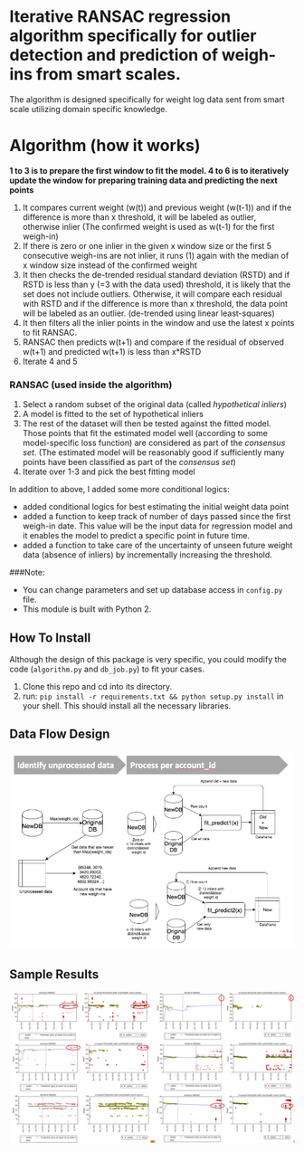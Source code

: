 Iterative RANSAC regression algorithm specifically for outlier detection and prediction of weigh-ins from smart scales.
=========
The algorithm is designed specifically for weight log data sent from smart scale utilizing domain specific knowledge. 

# Algorithm (how it works)
__1 to 3 is to prepare the first window to fit the model. 4 to 6 is to iteratively update the window for preparing training data and predicting the next points__


1. It compares current weight (w(t)) and previous weight (w(t-1)) and if the difference is more than x threshold, it will be labeled as outlier, otherwise inlier (The confirmed weight is used as w(t-1) for the first weigh-in)
2. If there is zero or one inlier in the given x window size or the first 5 consecutive weigh-ins are not inlier, it runs (1) again with the median of x window size instead of the confirmed weight
3. It then checks the de-trended residual standard deviation (RSTD) and if RSTD is less than y (=3 with the data used) threshold, it is likely that the set does not include outliers. Otherwise, it will compare each residual with RSTD and if the difference is more than x threshold, the data point will be labeled as an outlier. (de-trended using linear least-squares)
4. It then filters all the inlier points in the window and use the latest x points to fit RANSAC.
5. RANSAC then predicts w(t+1) and compare if the residual of observed w(t+1) and predicted w(t+1) is less than x*RSTD 
6. Iterate 4 and 5

### RANSAC (used inside the algorithm)
1. Select a random subset of the original data (called _hypothetical inliers_)
2. A model is fitted to the set of hypothetical inliers
3. The rest of the dataset will then be tested against the fitted model. Those points that fit the estimated model well (according to some model-specific loss function) are considered as part of the _consensus set_. (The estimated model will be reasonably good if sufficiently many points have been classified as part of the _consensus set_)
4. Iterate over 1-3 and pick the best fitting model

In addition to above, I added some more conditional logics:
- added conditional logics for best estimating the initial weight data point
- added a function to keep track of number of days passed since the first weigh-in date. This value will be the input data for regression model and it enables the model to predict a specific point in future time. 
- added a function to take care of the uncertainty of unseen future weight data (absence of inliers) by incrementally increasing the threshold. 

###Note:
- You can change parameters and set up database access in `config.py` file. 
- This module is built with Python 2.

## How To Install
Although the design of this package is very specific, you could modify the code (`algorithm.py` and `db_job.py`) to  fit your cases.    
1. Clone this repo and cd into its directory.  
2. run: `pip install -r requirements.txt && python setup.py install` in your shell. This should install all the necessary libraries. 

## Data Flow Design
![data flow image](images/data_flow_diagram.png)

## Sample Results
![weight trajectory](images/result2.png)

